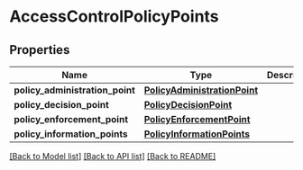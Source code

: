 # AccessControlPolicyPoints

## Properties
Name | Type | Description | Notes
------------ | ------------- | ------------- | -------------
**policy_administration_point** | [**PolicyAdministrationPoint**](PolicyAdministrationPoint.md) |  | 
**policy_decision_point** | [**PolicyDecisionPoint**](PolicyDecisionPoint.md) |  | 
**policy_enforcement_point** | [**PolicyEnforcementPoint**](PolicyEnforcementPoint.md) |  | 
**policy_information_points** | [**PolicyInformationPoints**](PolicyInformationPoints.md) |  | [optional] 

[[Back to Model list]](../README.md#documentation-for-models) [[Back to API list]](../README.md#documentation-for-api-endpoints) [[Back to README]](../README.md)

